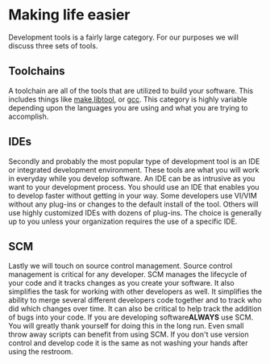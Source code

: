 Making life easier
==================

Development tools is a fairly large category. For our purposes we will discuss three sets of tools.

Toolchains
----------

A toolchain are all of the tools that are utilized to build your software. This includes things like [make](http://www.gnu.org/software/make/),[libtool](http://www.gnu.org/software/libtool/), or [gcc](http://www.gnu.org/software/gcc/). This category is highly variable depending upon the languages you are using and what you are trying to accomplish.

IDEs
----

Secondly and probably the most popular type of development tool is an IDE or integrated development environment. These tools are what you will work in everyday while you develop software. An IDE can be as intrusive as you want to your development process. You should use an IDE that enables you to develop faster without getting in your way. Some developers use VI/VIM without any plug-ins or changes to the default install of the tool. Others will use highly customized IDEs with dozens of plug-ins. The choice is generally up to you unless your organization requires the use of a specific IDE.

SCM
---

Lastly we will touch on source control management. Source control management is critical for any developer. SCM manages the lifecycle of your code and it tracks changes as you create your software. It also simplifies the task for working with other developers as well. It simplifies the ability to merge several different developers code together and to track who did which changes over time. It can also be critical to help track the addition of bugs into your code. If you are developing software**ALWAYS** use SCM. You will greatly thank yourself for doing this in the long run. Even small throw away scripts can benefit from using SCM. If you don't use version control and develop code it is the same as not washing your hands after using the restroom.
